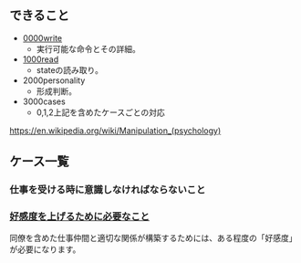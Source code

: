 

## できること


- <a href="./0000write.html">0000write</a>
    - 実行可能な命令とその詳細。
- <a href="./1000read.html">1000read</a>
    - stateの読み取り。
- 2000personality
    - 形成判断。
- 3000cases
    - 0,1,2上記を含めたケースごとの対応


https://en.wikipedia.org/wiki/Manipulation_(psychology)


## ケース一覧

### 仕事を受ける時に意識しなければならないこと


### [好感度を上げるために必要なこと](https://qiita.com/minegishirei_v2/items/83894ad72808afdf8025)

同僚を含めた仕事仲間と適切な関係が構築するためには、ある程度の「好感度」が必要になります。












